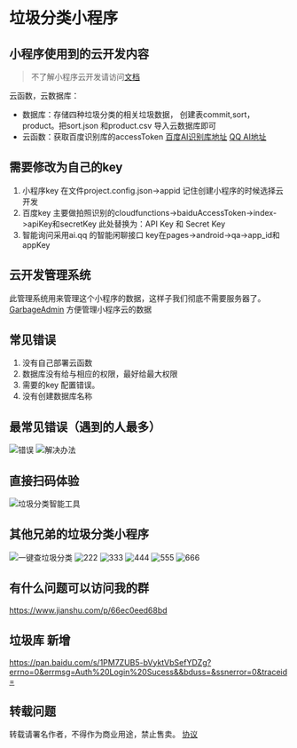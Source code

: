 # 垃圾分类小程序
## 小程序使用到的云开发内容
> 不了解小程序云开发请访问[文档](https://developers.weixin.qq.com/miniprogram/dev/wxcloud/basis/getting-started.html)

云函数，云数据库：
- 数据库：存储四种垃圾分类的相关垃圾数据， 创建表commit,sort，product。把sort.json 和product.csv 导入云数据库即可
- 云函数：获取百度识别库的accessToken
[百度AI识别库地址](http://ai.baidu.com/docs#/ImageClassify-API/ebc492b1)
[QQ AI地址](https://ai.qq.com/)

## 需要修改为自己的key 
1. 小程序key 在文件project.config.json->appid 记住创建小程序的时候选择云开发
2. 百度key 主要做拍照识别的cloudfunctions->baiduAccessToken->index->apiKey和secretKey
此处替换为：API Key 和 Secret Key
3. 智能询问采用ai.qq 的智能闲聊接口 key在pages->android->qa->app_id和appKey 

## 云开发管理系统
此管理系统用来管理这个小程序的数据，这样子我们彻底不需要服务器了。
[GarbageAdmin](https://github.com/qi19901212/GarbageAdmin)
方便管理小程序云的数据

## 常见错误
1. 没有自己部署云函数
2. 数据库没有给与相应的权限，最好给最大权限
3. 需要的key 配置错误。
4. 没有创建数据库名称

## 最常见错误（遇到的人最多）
![错误](https://6c61-laji-bopv4-1259505195.tcb.qcloud.la/11111111111.png?sign=27ab0e0c9ea4f776c7da31155148feb8&t=1582555839
)
![解决办法](https://6c61-laji-bopv4-1259505195.tcb.qcloud.la/2222222.png?sign=f40dcc35a1057378883bf0fb99c17c16&t=1582556012)

## 直接扫码体验
![垃圾分类智能工具](https://6c61-laji-bopv4-1259505195.tcb.qcloud.la/%E4%B8%8B%E8%BD%BD.png?sign=9ac1d35da98fdf1ff62950948e267f05&t=1562463997)
## 其他兄弟的垃圾分类小程序
![一键查垃圾分类](https://github.com/qi19901212/Garbage/blob/master/miniprogram/qr/laji1.jpg)
![222](https://github.com/qi19901212/Garbage/blob/master/miniprogram/qr/222222.jpg)
![333](https://github.com/qi19901212/Garbage/blob/master/miniprogram/qr/3333333.jpg)
![444](https://github.com/qi19901212/Garbage/blob/master/miniprogram/qr/44444.jpg)
![555](https://github.com/qi19901212/Garbage/blob/master/miniprogram/qr/55555.jpg)
![666](https://github.com/qi19901212/Garbage/blob/master/miniprogram/qr/66666.jpg)


## 有什么问题可以访问我的群
https://www.jianshu.com/p/66ec0eed68bd

## 垃圾库 新增
https://pan.baidu.com/s/1PM7ZUB5-bVyktVbSefYDZg?errno=0&errmsg=Auth%20Login%20Sucess&&bduss=&ssnerror=0&traceid=


## 转载问题
转载请署名作者，不得作为商业用途，禁止售卖。
[协议](https://github.com/qi19901212/Garbage/blob/master/LICENSE)

 



